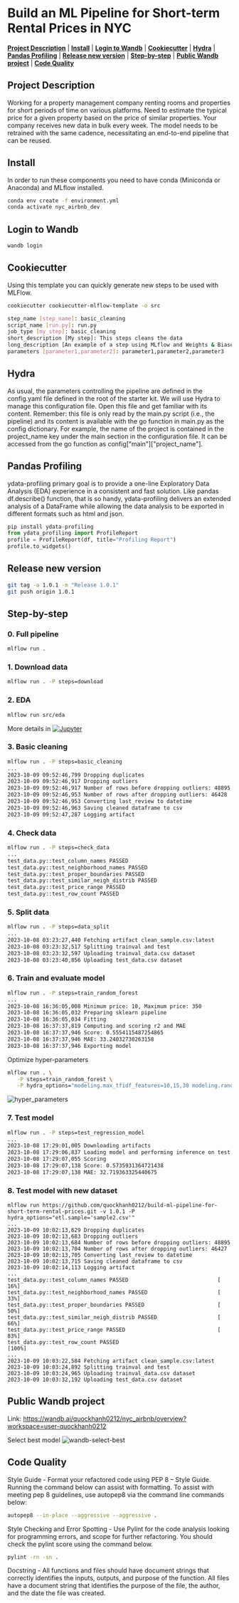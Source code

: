 # Build an ML Pipeline for Short-term Rental Prices in NYC

[**Project Description**](#project-description) | [**Install**](#install) | [**Login to Wandb**](#login-to-wandb) | [**Cookiecutter**](#cookiecutter) | [**Hydra**](#hydra) | [**Pandas Profiling**](#pandas-profiling) | [**Release new version**](#release-new-version) | [**Step-by-step**](#step-by-step) | [**Public Wandb project**](#public-wandb-project) | [**Code Quality**](#code-quality)

## Project Description
Working for a property management company renting rooms and properties for short periods of time on various platforms. Need to estimate the typical price for a given property based on the price of similar properties. Your company receives new data in bulk every week. The model needs to be retrained with the same cadence, necessitating an end-to-end pipeline that can be reused.

## Install
In order to run these components you need to have conda (Miniconda or Anaconda) and MLflow installed.
```bash
conda env create -f environment.yml
conda activate nyc_airbnb_dev
```

## Login to Wandb
```bash
wandb login
```

## Cookiecutter
Using this template you can quickly generate new steps to be used with MLFlow.
```bash
cookiecutter cookiecutter-mlflow-template -o src

step_name [step_name]: basic_cleaning
script_name [run.py]: run.py
job_type [my_step]: basic_cleaning
short_description [My step]: This steps cleans the data
long_description [An example of a step using MLflow and Weights & Biases]: Performs basic cleaning on the data and save the results in Weights & Biases
parameters [parameter1,parameter2]: parameter1,parameter2,parameter3
```

## Hydra
As usual, the parameters controlling the pipeline are defined in the config.yaml file defined in the root of the starter kit. We will use Hydra to manage this configuration file. Open this file and get familiar with its content. Remember: this file is only read by the main.py script (i.e., the pipeline) and its content is available with the go function in main.py as the config dictionary. For example, the name of the project is contained in the project_name key under the main section in the configuration file. It can be accessed from the go function as config["main"]["project_name"].

## Pandas Profiling
ydata-profiling primary goal is to provide a one-line Exploratory Data Analysis (EDA) experience in a consistent and fast solution. Like pandas df.describe() function, that is so handy, ydata-profiling delivers an extended analysis of a DataFrame while allowing the data analysis to be exported in different formats such as html and json.
```python
pip install ydata-profiling
from ydata_profiling import ProfileReport
profile = ProfileReport(df, title="Profiling Report")
profile.to_widgets()
```

## Release new version
```bash
git tag -a 1.0.1 -m "Release 1.0.1"
git push origin 1.0.1
```

## Step-by-step
### 0. Full pipeline
```bash
mlflow run .
```

### 1. Download data
```bash
mlflow run . -P steps=download
```

### 2. EDA
```bash
mlflow run src/eda
```
More details in [![Jupyter](https://img.shields.io/badge/jupyter-%23FA0F.svg?style=for-the-badge&logo=jupyter&logoColor=white)](src/eda/EDA.ipynb)



### 3. Basic cleaning
```bash
mlflow run . -P steps=basic_cleaning
...
2023-10-09 09:52:46,799 Dropping duplicates
2023-10-09 09:52:46,917 Dropping outliers
2023-10-09 09:52:46,917 Number of rows before dropping outliers: 48895
2023-10-09 09:52:46,953 Number of rows after dropping outliers: 46428
2023-10-09 09:52:46,953 Converting last_review to datetime
2023-10-09 09:52:46,963 Saving cleaned dataframe to csv
2023-10-09 09:52:47,287 Logging artifact
```

### 4. Check data
```bash
mlflow run . -P steps=check_data
...
test_data.py::test_column_names PASSED                                   [ 16%]
test_data.py::test_neighborhood_names PASSED                             [ 33%]
test_data.py::test_proper_boundaries PASSED                              [ 50%]
test_data.py::test_similar_neigh_distrib PASSED                          [ 66%]
test_data.py::test_price_range PASSED                                    [ 83%]
test_data.py::test_row_count PASSED                                      [100%]
```

### 5. Split data
```bash
mlflow run . -P steps=data_split
...
2023-10-08 03:23:27,440 Fetching artifact clean_sample.csv:latest
2023-10-08 03:23:32,517 Splitting trainval and test
2023-10-08 03:23:32,597 Uploading trainval_data.csv dataset
2023-10-08 03:23:40,856 Uploading test_data.csv dataset
```

### 6. Train and evaluate model
```bash
mlflow run . -P steps=train_random_forest
...
2023-10-08 16:36:05,008 Minimum price: 10, Maximum price: 350
2023-10-08 16:36:05,032 Preparing sklearn pipeline
2023-10-08 16:36:05,034 Fitting
2023-10-08 16:37:37,819 Computing and scoring r2 and MAE
2023-10-08 16:37:37,946 Score: 0.5554115487254865
2023-10-08 16:37:37,946 MAE: 33.24032730263158
2023-10-08 16:37:37,946 Exporting model
```

Optimize hyper-parameters
```bash
mlflow run . \
   -P steps=train_random_forest \
   -P hydra_options="modeling.max_tfidf_features=10,15,30 modeling.random_forest.max_features=0.1,0.33,0.5,0.75,1 -m"
```
![hyper_parameters](/projects/reproducible_model_workflow/images/optimize_hyper_parameters.png)

### 7. Test model
```bash
mlflow run . -P steps=test_regression_model
...
2023-10-08 17:29:01,005 Downloading artifacts
2023-10-08 17:29:06,837 Loading model and performing inference on test set
2023-10-08 17:29:07,055 Scoring
2023-10-08 17:29:07,138 Score: 0.5735931364721438
2023-10-08 17:29:07,138 MAE: 32.719363325440675
```

### 8. Test model with new dataset
```
mlflow run https://github.com/quockhanh0212/build-ml-pipeline-for-short-term-rental-prices.git -v 1.0.1 -P hydra_options="etl.sample='sample2.csv'"
...
2023-10-09 10:02:13,629 Dropping duplicates
2023-10-09 10:02:13,683 Dropping outliers
2023-10-09 10:02:13,684 Number of rows before dropping outliers: 48895
2023-10-09 10:02:13,704 Number of rows after dropping outliers: 46427
2023-10-09 10:02:13,705 Converting last_review to datetime
2023-10-09 10:02:13,715 Saving cleaned dataframe to csv
2023-10-09 10:02:14,113 Logging artifact
...
test_data.py::test_column_names PASSED                            [ 16%]
test_data.py::test_neighborhood_names PASSED                      [ 33%]
test_data.py::test_proper_boundaries PASSED                       [ 50%]
test_data.py::test_similar_neigh_distrib PASSED                   [ 66%]
test_data.py::test_price_range PASSED                             [ 83%]
test_data.py::test_row_count PASSED                               [100%]
...
2023-10-09 10:03:22,584 Fetching artifact clean_sample.csv:latest
2023-10-09 10:03:24,892 Splitting trainval and test
2023-10-09 10:03:24,965 Uploading trainval_data.csv dataset
2023-10-09 10:03:32,192 Uploading test_data.csv dataset
```

## Public Wandb project
Link: https://wandb.ai/quockhanh0212/nyc_airbnb/overview?workspace=user-quockhanh0212

Select best model
![wandb-select-best](https://video.udacity-data.com/topher/2021/March/605103d6_wandb-select-best/wandb-select-best.gif)

## Code Quality
Style Guide - Format your refactored code using PEP 8 – Style Guide. Running the command below can assist with formatting. To assist with meeting pep 8 guidelines, use autopep8 via the command line commands below:
```bash
autopep8 --in-place --aggressive --aggressive .
```

Style Checking and Error Spotting - Use Pylint for the code analysis looking for programming errors, and scope for further refactoring. You should check the pylint score using the command below.
```bash
pylint -rn -sn .
```
Docstring - All functions and files should have document strings that correctly identifies the inputs, outputs, and purpose of the function. All files have a document string that identifies the purpose of the file, the author, and the date the file was created.